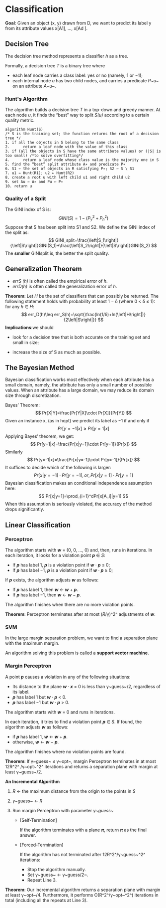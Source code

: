 # Classification

**Goal**: Given an object (x, y) drawn from D, we want to predict its label y from its attribute values x[A1], ..., x[Ad ].



## Decision Tree

The decision tree method represents a classifier *h* as a tree.

Formally, a decision tree *T* is a binary tree where

- each leaf node carries a class label: yes or no (namely, 1 or −1);
- each internal node *u* has two child nodes, and carries a predicate *P~u~* on an attribute *A~u~*.



### Hunt's Algorithm

The algorithm builds a decision tree *T* in a top-down and greedy manner. At each node *u*, it finds the “best” way to split *S(u)* according to a certain quality metric.

```
algorithm Hunt(S)
/* S is the training set; the function returns the root of a decision tree */
1. if all the objects in S belong to the same class
2. 		return a leaf node with the value of this class
3. if (all the objects in S have the same attribute values) or (|S| is too small) /*to solve overfitting*/
4. 		return a leaf node whose class value is the majority one in S
5. find the “best” split attribute A∗ and predicate P∗
6. S1 ← the set of objects in R satisfying P∗; S2 ← S \ S1
7. u1 ← Hunt(R1); u2 ← Hunt(R2)
8. create a root u with left child u1 and right child u2
9. set Au ← A∗ and Pu ← P∗
10. return u
```



### Quality of a Split

The GINI index of S is: 
$$
GINI(S)=1-(P^2_y+P^2_n)
$$
Suppose that S has been split into S1 and S2. We define the GINI index of the split as:
$$
GINI_split=\frac{\left|S_1\right|}{\left|S\right|}GINI(S_1)+\frac{\left|S_2\right|}{\left|S\right|}GINI(S_2)
$$
The **smaller** GINIsplit is, the better the split quality.





## Generalization Theorem

- *errS (h)* is often called the empirical error of *h*. 
- *errD(h)* is often called the generalization error of *h*.



**Theorem**: Let *H* be the set of classifiers that can possibly be returned. The following statement holds with probability at least 1 − δ (where 0 < δ ≤ 1): for any *h* ∈ *H*:
$$
err_D(h)\leq err_S(h)+\sqrt{\frac{ln(1/δ)+ln(\left|H\right|)}{2\left|S\right|}}
$$
**Implications**:we should

- look for a decision tree that is both accurate on the training set and small in size; 

- increase the size of S as much as possible.



## The Bayesian Method

Bayesian classification works most effectively when each attribute has a small domain, namely, the attribute has only a small number of possible values. When an attribute has a large domain, we may reduce its domain size through discretization.



Bayes’ Theorem:
$$
Pr[X|Y]=\frac{Pr[Y|X]\cdot Pr[X]}{Pr[Y]}
$$
Given an instance x, (as in hopt) we predict its label as −1 if and only if
$$
Pr[y=-1|x]\geq Pr[y=1|x]
$$
Applying Bayes’ theorem, we get:
$$
Pr[y=1|x]=\frac{Pr[x|y=1]\cdot Pr[y=1]}{Pr[x]}
$$
Similarly
$$
Pr[y=-1|x]=\frac{Pr[x|y=-1]\cdot Pr[y=-1]}{Pr[x]}
$$
It suffices to decide which of the following is larger: 
$$
Pr[x|y=-1]\cdot Pr[y=-1],or,Pr[x|y=1]\cdot Pr[y=1]
$$
Bayesian classification makes an conditional independence assumption here:
$$
Pr[x|y=1]=\prod_{i=1}^dPr[x[A_i]|y=1]
$$
When this assumption is seriously violated, the accuracy of the method drops significantly.



## Linear Classification

### Perceptron

The algorithm starts with ***w*** = (0, 0, ..., 0) and, then, runs in iterations. 
In each iteration, it looks for a violation point ***p*** ∈ *S*:

- If ***p*** has label 1, ***p*** is a violation point if ***w*** · ***p*** ≤ 0;
- If ***p*** has label −1, ***p*** is a violation point if ***w*** · ***p*** ≥ 0;

If ***p*** exists, the algorithm adjusts ***w*** as follows:

- If ***p*** has label 1, then ***w*** ← ***w*** + ***p***.
- If ***p*** has label −1, then ***w*** ← ***w*** − ***p***.

The algorithm finishes when there are no more violation points.

**Theorem**: Perceptron terminates after at most (*R*/γ)^2^ adjustments of ***w***.



### SVM

In the large margin separation problem, we want to find a separation plane with the maximum margin.

An algorithm solving this problem is called a **support vector machine**.



### Margin Perceptron

A point ***p*** causes a violation in any of the following situations:

- Its distance to the plane ***w*** · ***x*** = 0 is less than γ~guess~/2, regardless of its label.
- ***p*** has label 1 but ***w*** · ***p*** < 0.
- ***p*** has label −1 but ***w*** · ***p*** > 0.

The algorithm starts with ***w*** = 0 and runs in iterations.

In each iteration, it tries to find a violation point ***p*** ∈ *S*. If found, the algorithm adjusts ***w*** as follows:

- if ***p*** has label 1, ***w*** ← ***w*** + ***p***.
- otherwise, ***w*** ← ***w*** − ***p***.

The algorithm finishes where no violation points are found.

**Theorem**: If γ~guess~ ≤ γ~opt~, margin Perceptron terminates in at most 12R^2^ /γ~opt~^2^ iterations and returns a separation plane with margin at least γ~guess~/2.



**An Incremental Algorithm** 

1. *R* ← the maximum distance from the origin to the points in *S*

2. *γ~guess~* ← *R*

3. Run margin Perceptron with parameter *γ~guess~* 

   - [Self-Termination]

     If the algorithm terminates with a plane ***π***, return ***π*** as the final answer. 

   - [Forced-Termination]

     If the algorithm has not terminated after 12R^2^/γ~guess~^2^ iterations: 

     - Stop the algorithm manually.
     - Set γ~guess~ ← γ~guess/2~.
     - Repeat Line 3.

**Theorem**: Our incremental algorithm returns a separation plane with margin at least γ~opt~/4. Furthermore, it performs O(R^2^/γ~opt~^2^) iterations in total (including all the repeats at Line 3).